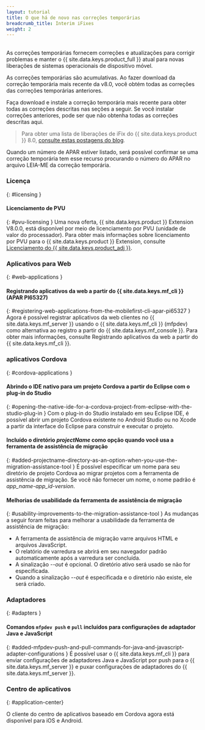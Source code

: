 ```yaml
---
layout: tutorial
title: O que há de novo nas correções temporárias
breadcrumb_title: Interim iFixes
weight: 2
---
```

<!-- NLS_CHARSET=UTF-8 -->
<br/>
As correções temporárias fornecem correções e atualizações para corrigir problemas e manter o {{ site.data.keys.product_full }} atual para novas liberações de sistemas operacionais de dispositivo móvel.

As correções temporárias são acumulativas. Ao fazer download da correção temporária mais recente da v8.0, você obtém todas as correções das correções temporárias anteriores.

Faça download e instale a correção temporária mais recente para obter todas as correções descritas nas seções a seguir. Se você instalar correções anteriores, pode ser que não obtenha todas as correções descritas aqui.

> Para obter uma lista de liberações de iFix do {{ site.data.keys.product }} 8.0, [consulte estas postagens do blog]({{site.baseurl}}/blog/tag/iFix_8.0/).

Quando um número de APAR estiver listado, será possível confirmar se uma correção temporária tem esse recurso procurando o número do APAR no arquivo LEIA-ME da correção temporária.

### Licença
{: #licensing }
#### Licenciamento de PVU
{: #pvu-licensing }
Uma nova oferta, {{ site.data.keys.product }} Extension V8.0.0, está disponível por meio de licenciamento por PVU (unidade de valor do processador). Para obter mais informações sobre licenciamento por PVU para o {{ site.data.keys.product }} Extension, consulte [Licenciamento do {{ site.data.keys.product_adj }}](../../licensing).

### Aplicativos para Web
{: #web-applications }
#### Registrando aplicativos da web a partir do {{ site.data.keys.mf_cli }} (APAR PI65327)
{: #registering-web-applications-from-the-mobilefirst-cli-apar-pi65327 }
Agora é possível registrar aplicativos da web clientes no {{ site.data.keys.mf_server }} usando o {{ site.data.keys.mf_cli }} (mfpdev) como alternativa ao registro a partir do {{ site.data.keys.mf_console }}. Para obter mais informações, consulte Registrando aplicativos da web a partir do {{ site.data.keys.mf_cli }}.

### aplicativos Cordova
{: #cordova-applications }
#### Abrindo o IDE nativo para um projeto Cordova a partir do Eclipse com o plug-in do Studio
{: #opening-the-native-ide-for-a-cordova-project-from-eclipse-with-the-studio-plug-in }
Com o plug-in do Studio instalado em seu Eclipse IDE, é possível abrir um projeto Cordova existente no Android Studio ou no Xcode a partir da interface do Eclipse para construir e executar o projeto.

#### Incluído o diretório *projectName* como opção quando você usa a ferramenta de assistência de migração
{: #added-projectname-directory-as-an-option-when-you-use-the-migration-assistance-tool }
É possível especificar um nome para seu diretório de projeto Cordova ao migrar projetos com a ferramenta de assistência de migração. Se você não fornecer um nome, o nome padrão é *app_name-app_id-version*.

#### Melhorias de usabilidade da ferramenta de assistência de migração
{: #usability-improvements-to-the-migration-assistance-tool }
As mudanças a seguir foram feitas para melhorar a usabilidade da ferramenta de assistência de migração:

* A ferramenta de assistência de migração varre arquivos HTML e arquivos JavaScript.
* O relatório de varredura se abrirá em seu navegador padrão automaticamente após a varredura ser concluída.
* A sinalização *--out* é opcional. O diretório ativo será usado se não for especificada.
* Quando a sinalização *--out* é especificada e o diretório não existe, ele será criado.

### Adaptadores
{: #adapters }
#### Comandos `mfpdev push` e `pull` incluídos para configurações de adaptador Java e JavaScript
{: #added-mfpdev-push-and-pull-commands-for-java-and-javascript-adapter-configurations }
É possível usar o {{ site.data.keys.mf_cli }} para enviar configurações de adaptadores Java e JavaScript por push para o {{ site.data.keys.mf_server }} e puxar configurações de adaptadores do {{ site.data.keys.mf_server }}.

### Centro de aplicativos
{: #application-center}

O cliente do centro de aplicativos baseado em Cordova agora está disponível para iOS e Android.
